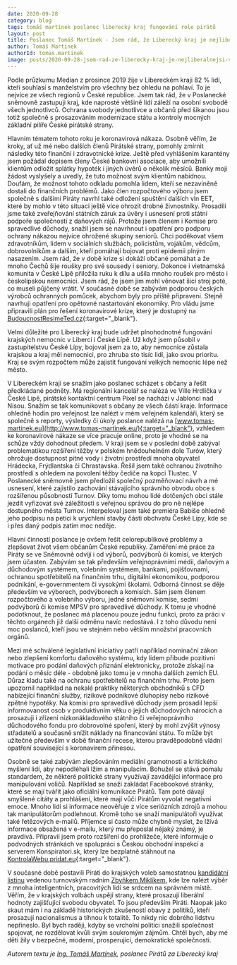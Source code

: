 ```yaml
---
date: 2020-09-28
category: blog
tags: tomáš martínek poslanec liberecký kraj fungování role pirátů 
layout: post
title: Poslanec Tomáš Martínek - Jsem rád, že Liberecký kraj je nejliberálnější v ČR
author: Tomáš Martínek
authorId: tomas.martinek
image: posts/2020-09-28-jsem-rad-ze-liberecky-kraj-je-nejliberalnejsi-v-cr.jpg
---
```

Podle průzkumu Median z prosince 2019 žije v Libereckém kraji 82 % lidí, kteří souhlasí s manželstvím pro všechny bez ohledu na pohlaví. To je nejvíce ze všech regionů v České republice. Jsem tak rád, že v Poslanecké sněmovně zastupuji kraj, kde naprosté většině lidí záleží na osobní svobodě všech jednotlivců. Ochrana svobody jednotlivce a občanů před šikanou jsou totiž společně s prosazováním modernizace státu a kontroly mocných základní pilíře České pirátské strany.

Hlavním tématem tohoto roku je koronavirová nákaza. Osobně věřím, že kroky, ať už mé nebo dalších členů Pirátské strany, pomohly zmírnit následky této finanční i zdravotnické krize. Ještě před vyhlášením karantény jsem požádal dopisem členy České bankovní asociace, aby umožnili klientům odložit splátky hypoték i jiných úvěrů o několik měsíců. Banky moji žádost vyslyšely a uvedly, že tuto možnost svým klientům nabídnou. Doufám, že možnost tohoto odkladu pomohla lidem, kteří se nezaviněně dostali do finančních problémů. Jako člen rozpočtového výboru jsem společně s dalšími Piráty navrhl také odložení spuštění dalších vln EET, které by mohlo v této situaci ještě více ohrozit drobné živnostníky. Prosadili jsme také zveřejňování státních záruk za úvěry i usnesení proti státní podpoře společností z daňových rájů. Protože jsem členem i Komise pro spravedlivé důchody, snažil jsem se navrhnout i opatření pro podporu ochrany nákazou nejvíce ohrožené skupiny seniorů. Chci poděkovat všem zdravotníkům, lidem v sociálních službách, policistům, vojákům, vědcům, dobrovolníkům a dalším, kteří pomáhají bojovat proti epidemii plným nasazením. Jsem rád, že v době krize si dokáží občané pomáhat a že mnoho Čechů šije roušky pro své sousedy i seniory. Dokonce i vietnamská komunita v České Lípě přiložila ruku k dílu a ušila mnoho roušek pro město i českolipskou nemocnici. Jsem rád, že jsem jim mohl věnovat šicí stroj poté, co museli půjčený vrátit. V současné době se zabývám podporou českých výrobců ochranných pomůcek, abychom byly pro příště připraveni. Stejně navrhuji opatření pro opětovné nastartování ekonomiky. Pro vládu jsme připravili plán pro řešení koronavirové krize, který je dostupný na [BudoucnostResimeTed.cz](https://budoucnostresimeted.cz/){:target="_blank"}.

Velmi důležité pro Liberecký kraj bude udržet plnohodnotné fungování krajských nemocnic v Liberci i České Lípě. Už když jsem působil v zastupitelstvu České Lípy, bojoval jsem za to, aby nemocnice zůstala krajskou a kraj měl nemocnici, pro zhruba sto tisíc lidí, jako svou prioritu. Kraj se svým rozpočtem může zajistit fungování velkých nemocnic lépe než město.

V Libereckém kraji se snažím jako poslanec scházet s občany a řešit předkládané podněty. Má regionální kancelář se nalézá ve Ville Hrdlička v České Lípě, pirátské kontaktní centrum Pixel se nachází v Jablonci nad Nisou. Snažím se tak komunikovat s občany ze všech částí kraje. Informace ohledně hodin pro veřejnost lze nalézt v mém veřejném kalendáři, který se společně s reporty, výsledky či úkoly poslance nalézá na [www.tomas-martinek.eu](http://www.tomas-martinek.eu/){:target="_blank"}, vzhledem ke koronavirové nákaze se více pracuje online, proto je vhodné se na schůze vždy dohodnout předem. V kraji jsem se v poslední době zabýval problematikou rozšíření těžby v polském hnědouhelném dole Turów, který ohrožuje dostupnost pitné vody i životní prostředí mnoha obyvatel Hrádecka, Frýdlantska či Chrastavska. Řešil jsem také ochranou životního prostředí s ohledem na povolení těžby čediče na kopci Tlustec. V Poslanecké sněmovně jsem předložil společný pozměňovací návrh a mé usnesení, které zajistilo zachování stávajícího správního obvodu obce s rozšířenou působností Turnov. Díky tomu mohou lidé dotčených obcí stále jezdit vyřizovat své záležitosti s veřejnou správou do pro ně nejlépe dostupného města Turnov. Interpeloval jsem také premiéra Babiše ohledně jeho podpisu na petici k urychlení stavby části obchvatu České Lípy, kde se i přes daný podpis zatím moc neděje.

Hlavní činností poslance je ovšem řešit celorepublikové problémy a zlepšovat život všem občanům České republiky. Zaměření mé práce za Piráty se ve Sněmovně odvíjí i od výborů, podvýborů či komisí, ve kterých jsem účasten. Zabývám se tak především veřejnoprávními médii, daňovým a důchodovým systémem, volebním systémem, bankami, pojišťovnami, ochranou spotřebitelů na finančním trhu, digitální ekonomikou, podporou podnikání, e-governmentem či vysokými školami. Odborná činnost se děje především ve výborech, podvýborech a komisích. Sám jsem členem rozpočtového a volebního výboru, jedné sněmovní komise, sedmi podvýborů či komise MPSV pro spravedlivé důchody. K tomu je vhodné podotknout, že poslanec má placenou pouze jednu funkci, proto za práci v těchto orgánech již další odměnu navíc nedostává. I z toho důvodu není moc poslanců, kteří jsou ve stejném nebo větším množství pracovních orgánů.

Mezi mé schválené legislativní iniciativy patří například nominační zákon nebo zlepšení komfortu daňového systému, kdy lidem přibude pozitivní motivace pro podání daňových přiznání elektronicky, protože získají na podání o měsíc déle - obdobně jako tomu je v mnoha dalších zemích EU. Důraz kladu také na ochranu spotřebitelů na finančním trhu. Proto jsem upozornil například na nekalé praktiky některých obchodníků s CFD nabízející finanční služby, rizikové podnikové dluhopisy nebo rizikové zpětné hypotéky. Na komisi pro spravedlivé důchody jsem prosadil lepší informovanost osob v produktivním věku o jejich důchodových nárocích a prosazuji i zřízení nízkonákladového státního či veřejnoprávního důchodového fondu pro dobrovolné spoření, který by mohl zvýšit výnosy střadatelů a současně snížit náklady na financování státu. To může být užitečné především v době finanční recese, kterou pravděpodobně vládní opatření související s koronavirem přinesou.

Osobně se také zabývám zlepšováním mediální gramotnosti a kritického myšlení lidí, aby nepodléhali lžím a manipulacím. Bohužel se stává pomalu standardem, že některé politické strany využívají zavádějící informace pro manipulování voličů. Například se snaží zakládat Facebookové stránky, které se mají tvářit jako oficiální komunikace Pirátů. Tam poté dávají smyšlené citáty a prohlášení, které mají vůči Pirátům vyvolat negativní emoce. Mnoho lidí si informace neověřuje z více seriózních zdrojů a mohou tak manipulátorům podlehnout. Kromě toho se snaží manipulátoři využívat také řetězových e-mailů. Příjemce si často může chybně myslet, že lživá informace obsažená v e-mailu, který mu přeposlal nějaký známý, je pravdivá. Připravil jsem proto rozšíření do prohlížeče, které informuje o podvodných stránkách ve spolupráci s Českou obchodní inspekcí a serverem Konspiratori.sk, který lze bezplatně stáhnout na [KontrolaWebu.pridat.eu](https://kontrolawebu.pridat.eu/){:target="_blank"}.

V současné době postavili Piráti do krajských voleb samostatnou [kandidátní listinu](/krajske-volby/) vedenou turnovským radním [Zbyňkem Miklíkem](/lide/zbynek-miklik), kde lze nalézt výběr z mnoha inteligentních, pracovitých lidí se srdcem na správném místě. Věřím, že v krajských volbách uspějí strany, které prosazují liberální hodnoty zajišťující svobodu obyvatel. To jsou především Piráti. Naopak jako skaut mám i na základě historických zkušeností obavy z politiků, kteří prosazují nacionalismus a tíhnou k totalitě. To nikdy nic dobrého lidstvu nepřineslo. Byl bych raději, kdyby se vrcholní politici snažili společnost spojovat, ne rozdělovat kvůli svým soukromým zájmům. Chtěl bych, aby mé děti žily v bezpečné, moderní, prosperující, demokratické společnosti.

_Autorem textu je [Ing. Tomáš Martínek](/lide/tomas-martinek), poslanec Pirátů za Liberecký kraj_
